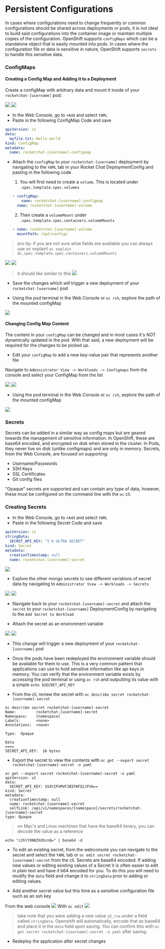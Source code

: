 # Persistent Configurations
In cases where configurations need to change frequently or common configurations should be shared across deployments or pods, it is not ideal to build said configurations into the container image or maintain multiple copies of the configuration. OpenShift supports `configMaps` which can be a standalone object that is easily mounted into pods. In cases where the configuration file or data is sensitive in nature, OpenShift supports `secrets` to handle this sensitive data. 

### ConfigMaps

#### Creating a Config Map and Adding it to a Deployment
Create a configMap with arbitrary data and mount it inside of your `rocketchat-[username]` pod: 

![](../assets/openshift101_ss/07_persistent_config_01.png)
![](../assets/openshift101_ss/07_persistent_config_02.png)

- In the Web Console, go to `+Add` and select `YAML`
- Paste in the following ConfigMap Code and save 
```yaml
apiVersion: v1
data:
  myfile.txt: Hello world
kind: ConfigMap
metadata:
  name: rocketchat-[username]-configmap
```

- Attach the `configMap` to your `rocketchat-[username]` deployment by navigating to the `YAML` tab in your Rocket Chat DeploymentConfig and pasting in the following code
  1. You will first need to create a `volume`. This is located under `.spec.template.spec.volumes`
  ```yaml
  - configMap:
      name: rocketchat-[username]-configmap
    name: rocketchat-[username]-volume
  ```

  2. Then create a `volumeMount` under `.spec.template.spec.containers.volumeMounts`
  ```yaml
  - name: rocketchat-[username]-volume
    mountPath: /opt/configs
  ```
> pro tip: if you are not sure what fields are available you can always use oc explain! `oc explain dc.spec.template.spec.containers.volumeMounts`

![](../assets/openshift101_ss/07_persistent_config_04.png)
![](../assets/openshift101_ss/07_persistent_config_03.png)

> it should like similar to this
![](../assets/openshift101_ss/07_persistent_config_05.png)


- Save the changes which will trigger a new deployment of your `rocketchat-[username]` pod

- Using the pod terminal in the Web Console or `oc rsh`, explore the path of the mounted configMap

![](../assets/openshift101_ss/07_persistent_config_06.png)

#### Changing Config Map Content
The content in your `configMap` can be changed and in most cases it's NOT dynamically updated in the pod. With that said, a new deployment will be required for the changes to be picked up.

- Edit your `configMap` to add a new key-value pair that represents another file

Navigate to `Administrator View -> Workloads -> Configmaps` from the console and select your ConfigMap from the list


![](../assets/openshift101_ss/07_persistent_config_06.png)
![](../assets/openshift101_ss/07_persistent_config_07.png)

- Using the pod terminal in the Web Console or `oc rsh`, explore the path of the mounted configMap

![](../assets/openshift101_ss/07_persistent_config_08.png)



### Secrets
Secrets can be added in a similar way as config maps but are geared towards the management of sensitive information. In OpenShift, these are base64 encoded, and encrypted on disk when stored in the cluster. In Pods, they never live on disk (unlike configmaps) and are only in memory.
Secrets, from the Web Console, are focused on supporting: 
- Username/Passwords
- SSH Keys
- SSL Certificates
- Git config files

"Opaque" secrets are supported and can contain any type of data, however, these must be configured on the command line with the `oc` cli. 

### Creating Secrets
- In the Web Console, go to `+Add` and select `YAML`
- Paste in the following Secret Code and save 
```yaml
apiVersion: v1
stringData:
  SECRET_API_KEY: "I'm ULTRA SECRET"
kind: Secret
metadata:
  creationTimestamp: null
  name: rocketchat-[username]-secret
```

![](../assets/openshift101_ss/07_persistent_config_09.png)

- Explore the other mongo secrets to see different variations of secret data by navigating to `Administrator View -> Workloads -> Secrets`

![](../assets/openshift101_ss/07_persistent_config_10.png)
![](../assets/openshift101_ss/07_persistent_config_11.png)

- Navigate back to your `rocketchat-[username]-secret` and attach the `secret` to your `rocketchat-[username]` DeploymentConfig by navigating to the `Add Secret to Workload`

- Attach the secret as an environment variable

![](../assets/openshift101_ss/07_persistent_config_12.png)
![](../assets/openshift101_ss/07_persistent_config_13.png)


- This change will trigger a new deployment of your `rocketchat-[username]` pod
- Once the pods have been redeployed the environment variable should be available for them to use. This is a very common pattern that applications can use to hold sensitive information like api keys in memory. You can verify that the environment variable exists by accessing the pod terminal or using `oc rsh` and outputting its value with a simple `echo $SECRET_API_KEY`


- From the cli, review the secret with `oc describe secret rocketchat-[username]-secret`

```
oc describe secret rocketchat-[username]-secret
Name:         rocketchat-[username]-secret
Namespace:    [namespace]
Labels:       <none>
Annotations:  <none>

Type:  Opaque

Data
====
SECRET_API_KEY:  16 bytes
```

- Export the secret to view the contents with `oc get --export secret rocketchat-[username]-secret -o yaml`

```
oc get --export secret rocketchat-[username]-secret -o yaml
apiVersion: v1
data:
  SECRET_API_KEY: SSdtIFVMVFJBIFNFQ1JFVA==
kind: Secret
metadata:
  creationTimestamp: null
  name: rocketchat-[username]-secret
  selfLink: /api/v1/namespaces/[namespace]/secrets/rocketchat-[username]-secret
type: Opaque
```
> on Mac's and Linux machines that have the base64 binary, you can decode the value as a reference
```
echo "c2hlYXN0ZXdhcnQ=" | base64 -d
```

- To edit an existing secret, from the webconsole you can navigate to the secret and select the `YAML` tab or `oc edit secret rocketchat-[username]-secret` from the cli. Secrets are base64 encoded. If adding new values or editing existing values of a Secret it is often easier to
edit in plain text and have it b64 encoded for you. To do this you will need to modify the `data` field and change it to
`stringData` prior to adding or editing values.

- Add another secret value but this time as a sensitive configuration file such as an ssh key

From the web console
![](../assets/openshift101_ss/07_persistent_config_14.png)
With `oc edit`
![](../assets/openshift101_ss/07_persistent_config_15.png)

> take note that you were adding a new value `id_rsa` under a field called `stringData`. Openshift will automatically, encode that as base64 and place it in the `data` field upon saving. You can confirm this with `oc get secret rocketchat-[username]-secret -o yaml` after saving. 

 
- Redeploy the application after secret changes
